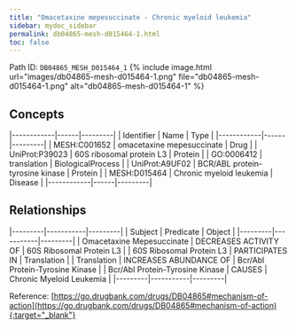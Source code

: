 ```yaml
---
title: "Omacetaxine mepesuccinate - Chronic myeloid leukemia"
sidebar: mydoc_sidebar
permalink: db04865-mesh-d015464-1.html
toc: false 
---
```



Path ID: `DB04865_MESH_D015464_1`
{% include image.html url="images/db04865-mesh-d015464-1.png" file="db04865-mesh-d015464-1.png" alt="db04865-mesh-d015464-1" %}

## Concepts

|------------|------|---------|
| Identifier | Name | Type    |
|------------|------|---------|
| MESH:C001652 | omacetaxine mepesuccinate | Drug |
| UniProt:P39023 | 60S ribosomal protein L3 | Protein |
| GO:0006412 | translation | BiologicalProcess |
| UniProt:A9UF02 | BCR/ABL protein-tyrosine kinase | Protein |
| MESH:D015464 | Chronic myeloid leukemia | Disease |
|------------|------|---------|

## Relationships

|---------|-----------|---------|
| Subject | Predicate | Object  |
|---------|-----------|---------|
| Omacetaxine Mepesuccinate | DECREASES ACTIVITY OF | 60S Ribosomal Protein L3 |
| 60S Ribosomal Protein L3 | PARTICIPATES IN | Translation |
| Translation | INCREASES ABUNDANCE OF | Bcr/Abl Protein-Tyrosine Kinase |
| Bcr/Abl Protein-Tyrosine Kinase | CAUSES | Chronic Myeloid Leukemia |
|---------|-----------|---------|

Reference: [https://go.drugbank.com/drugs/DB04865#mechanism-of-action](https://go.drugbank.com/drugs/DB04865#mechanism-of-action){:target="_blank"}